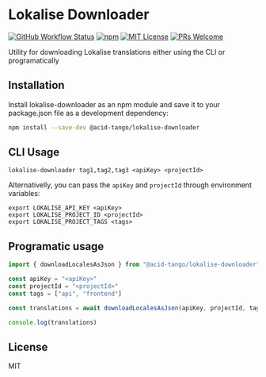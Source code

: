 # Lokalise Downloader

[![GitHub Workflow Status](https://img.shields.io/github/workflow/status/acidtango/lokalise-downloader/CI)](https://github.com/acidtango/lokalise-downloader/actions)
[![npm](https://img.shields.io/npm/v/@acid-tango/lokalise-downloader)](https://www.npmjs.com/package/@acid-tango/lokalise-downloader)
[![MIT License](https://img.shields.io/badge/license-MIT-blue.svg)](https://github.com/acidtango/lokalise-downloader/blob/main/LICENSE)
[![PRs Welcome](https://img.shields.io/badge/PRs-welcome-brightgreen.svg)](http://makeapullrequest.com)

Utility for downloading Lokalise translations either using the CLI or programatically

## Installation

Install lokalise-downloader as an npm module and save it to your package.json file as a development dependency:

```bash
npm install --save-dev @acid-tango/lokalise-downloader
```

## CLI Usage

```
lokalise-downloader tag1,tag2,tag3 <apiKey> <projectId>
```

Alternativelly, you can pass the `apiKey` and `projectId` through environment variables:

```
export LOKALISE_API_KEY <apiKey>
export LOKALISE_PROJECT_ID <projectId>
export LOKALISE_PROJECT_TAGS <tags>
```

## Programatic usage

```ts
import { downloadLocalesAsJson } from "@acid-tango/lokalise-downloader"

const apiKey = "<apiKey>"
const projectId = "<projectId>"
const tags = ["api", "frontend"]

const translations = await downloadLocalesAsJson(apiKey, projectId, tags)

console.log(translations)
```

## License

MIT
